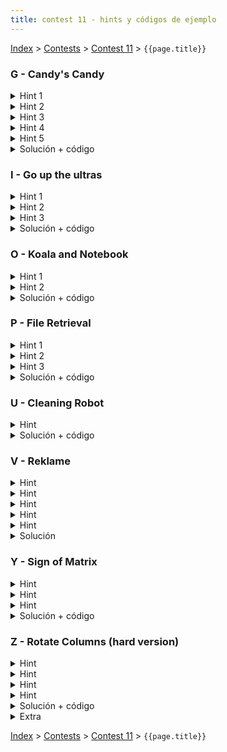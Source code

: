 ```yaml
---
title: contest 11 - hints y códigos de ejemplo
---
```


[Index](../index) > [Contests](../contests) > [Contest 11](../contests#contest-11) > ```{{page.title}}```

### G - Candy's Candy

<details>
  <summary>Hint 1</summary>
  Si la suma de todos los candies es totC, el tamaño de un pack debe ser divisor de totC
</details>
<details> 
  <summary>Hint 2</summary>
  Si armamos packs de tamaño d, entonces:
  <ul>
    <li>d debe ser divisor de totC</li>
    <li>en total habrán k = totC/d packs</li>
    <li>como deben haber al menos F flavored packs y 1 variety pack, k debe ser >= F+1</li>
    <li>como debe haber un variety pack, entonces d debe ser múltiplo de F</li>
    <li>llamemos minC = min { C[i] for i = 1 ... F }, como cada flavor forma parte de un flavored pack y un variety pack, entonces minC >= d + d/F</li>
  </ul>
</details>
<details> 
  <summary>Hint 3</summary>
  Si tenemos una combinación (d, k) válida según el hint 2 (con d = tamaño del pack, k = número de packs), de base ya tenemos los F flavored packs y 1 variety pack obligatorios, por lo tanto por cada flavor nos sobra C[i] - (d + d/F) candies (para i = 1 .. F). Si vemos estos candies que nos sobran como F columnas de un histograma, podemos armar variety packs a lo sumo hasta la altura de la columna más chica. De ahí en adelante estamos obligados a usar flavored packs.
</details>
<details> 
  <summary>Hint 4</summary>
  Pensemos en una columna C[i] - (d + d/F) de nuestro histograma. Esta columna la tenemos que empaquetar con flavored packs (de tamaño d) o con variety packs (que van a restar d/F candies de esta columna). Esto significa que si calculamos el resto R[i] = (C[i]  - (d+d/F)) % d, este resto R[i] no puede ser empaquetado con flavored packs, la única opción es empaquetarlo con variety packs y por tanto R[i] debe ser múltiplo de (d/F). Además, si fijamos una cantidad X de variety packs, tenemos que asegurarnos de que el resto sea empaquetable con flavored packs (es decir, siempre nos tiene que sobrar múltiplos de d).
</details>
<details> 
  <summary>Hint 5</summary>
  Volviendo a nuestra definición R[i] = (C[i]  - (d+d/F)) % d del hint 4, este sobrante debe ser empaquetado con variety packs obligadamente, pero notar que un variety pack saca dulces de <strong>todos los flavors a la vez</strong>. Por lo tanto, concluimos que se debe cumplir que R[i] == R[j] para todo i, j (si no se cumple, no podemos empaquetar válidamente).
</details>
<details>
  <summary>Solución + código</summary>
  Calculamos totC = sum { C[i] for i = 1 ... F }, encontramos todos los divisores d válidos de totC según el hint 2. Luego por cada divisor contamos cuántos empaquetamientos distintos podemos hacer. Tenemos 2 casos: 1) Si con el empaquetamiento obligatorio quedó todo empaquetado (i.e. minC == maxC == d + (d/F)), entonces sumamos 1 al contador. 2) De lo contrario sobraron dulces en algunas columnas. Encontramos R[1] según el hint 4 y verificamos que R[i] == R[1] para i = 2 .. F, además calculamos Q[i] = (C[i] - (d+d/F)) / d (es decir, cuántos bloques de tamaño d nos caben en la columna i-ésima, usando división entera). Con eso podemos definir minQ = min { Q[i] para i = 1 .. F }. Entonces, volviendo a la visualización como histograma, estamos obligados a hacer variety packs hasta la altura R[1], y de ahí en adelante podemos hacer variety packs hasta la altura R[1] + d * 1, R[1] + d * 2, ..., R[1] + d * minQ (y en cada caso el resto lo empaquetamos con flavored packs). Por lo tanto sumamos minQ + 1 al contador. <a href="https://github.com/PabloMessina/Competitive-Programming-Material/blob/master/Solved%20problems/UVA/12358_Candy'sCandy.cpp">Código de ejemplo</a>
</details>

### I - Go up the ultras

<details> 
  <summary>Hint 1</summary>
  Dado un punto i-ésimo del input, podemos separar el problema en 2: encontrar el D_derecha y el D_izquierda. Así, el D será min(D_izquierda, D_derecha).
</details>
<details> 
  <summary>Hint 2</summary>
  Notar que para calcular D_izquierda de un punto i-ésimo, sólo importa la altura mínima que hay entre i y la primera cúspide mayor estricta hacia la izquierda. Cualquier otra cúspide mayor estricta que esté más a la izquierda implica que para llegar a ella debo pasar por el mismo mínimo que está entre i y la primera cúspide mayor estricta, y lo que pase más allá da lo mismo. El mismo razonamiento aplica a D_derecha.
</details>
<details> 
  <summary>Hint 3</summary>
  Para calcular D_izquierda para cada punto, piensa en una forma de iterar sobre los puntos de izquierda a derecha e ir manteniendo en el proceso una estructura de datos que resuma de manera compacta el relieve a la izquierda del punto actual en la iteración, de tal manera que sea fácil calcular D_izquierda para el punto actual. Y luego repite lo mismo pero al revés para D_derecha.
</details>
<details> 
  <summary>Solución + código</summary>
  El problema se puede resolver usando stacks, de una forma análoga a como se resuelve el problema de encontrar el rectángulo más grande en un histograma con stacks (<a href="https://www.spoj.com/problems/HISTOGRA/">link al problema</a>, recomendado como ejercicio al lector). Veamos cómo calcular D_izquierda para cada punto (para D_derecha es simétrico): Imaginemos que en la iteración actual estamos parados en el punto i-ésimo, y definamos la función F(j) = max{ H[k] for k = j .. i } (con j <= i). Si graficamos F(j) se ve como una función escalonada creciente (de derecha a izquierda). Intuitivamente a medida que avanzamos hacia la izquierda desde i y vemos una nueva cumbre más alta que todas las anteriores, comienza un nuevo "peldaño" de la función F (se recomienda graficar con lápiz y papel esto). Podemos resumir la función F guardando 2 datos por cada peldaño: (1) la altura del peldaño y (2) la altura mínima de los puntos en el rango horizontal del peldaño. La idea es que toda esta info la podemos representar a través de un stack de pares (h_peldaño, min_h_en_rango_peldaño). A medida que iteramos sobre los puntos podemos ir actualizando este stack (hacemos pop mientras H[i] sea >= al h_peldaño del tope del stack y al final pusheamos el H[i] actual, y en el proceso podemos ir calculando el min_h_en_rango_peldaño nuevo que pushearemos también). Así, podemos computar un arreglo L donde L[i] = la altura mínima desde i hacia la cúspide mayor estricta ubicada a la izquierda. Y análogamente podemos calcular un R[i] hacia la derecha. Finalmente D[i] = H[i] - max(L[i], R[i]), y si D[i] >= 150000, i es ultra. El algoritmo es O(N) porque un punto es pusheado y popeado del stack a lo más O(1) veces. <a href="https://github.com/PabloMessina/Competitive-Programming-Material/blob/master/Solved%20problems/UVA/12674_GoUpTheUltras.cpp">Código de ejemplo</a>
</details>
  
### O - Koala and Notebook

<details> 
  <summary>Hint 1</summary>
  Notar que si hay 2 caminos para llegar a un nodo X, siempre conviene el camino cuyo string asociado (concatenación de los números en el camino) sea el más corto posible (un número con menos dígitos es siempre menor). Si los 2 strings empatan en largo, en ese caso me conviene el camino con el string lexicográficamente menor.
</details>
<details> 
  <summary>Hint 2</summary>
  Si tengo una arista bidireccional U-V etiquetada con el string "12045", podemos reemplazar dicha arista por 2 cadenas de aristas <strong>dirigidas</strong> obteniendo un nuevo grafo equivalente al original:
  
  <p>U -1-> M0 -2-> M1 -0-> M2 -4-> M3 -5-> V</p>
  <p>V -1-> M4 -2-> M5 -0-> M6 -4-> M7 -5-> U</p>
 Donde los M_i son nodos intermedios nuevos, y las notación usada [A] -[d]-> [B] denota una arista dirigida del nodo [A] al nodo [B] con peso igual al dígito [d].
</details>
<details> 
  <summary>Solución + código</summary>
  Modificamos el grafo usando el hint 2. Luego la idea es usar BFS por niveles, donde el i-ésimo nivel es el conjunto de todos los nodos que están a i pasos del nodo 1 (y no se puede llegar desde 1 en menos pasos). El nivel base es el nodo 1 solo que trivialmente tiene costo 0 llegar. Luego inductivamente podemos calcular el óptimo para todos los nodos del nivel i-ésimo asumiendo que tenemos el óptimo para los nodos del nivel (i-1)-ésimo. Para ello supongamos que por cada nivel guardamos (1) los nodos que están en ese nivel, (2) el costo óptimo para llegar a ellos y (3) un arreglo "rank" que resume cómo están compardos los strings de los caminos óptimos a cada uno de los nodos del nivel (si un string es mayor lexicográficamente que otro, su rank debe ser mayor al del otro, y si hay empate lexicográfico, los ranks deben empatar también). Inductivamente si asumimos que tenemos todo eso calculado bien para el nivel (i-1)-ésimo, no es díficil obtener lo mismo para el nivel i-ésimo: los nodos del nivel i-ésimo son nodos no visitados alcanzables en un paso por nodos del nivel (i-1)-ésimo, el string del camino óptimo a un nodo X del nivel i-ésimo es igual a un string óptimo a un nodo Y del nivel anterior + el dígito de la arista de Y a X (si hay más de una opción así, el óptimo es la menor lexicográficamente entre todas esas, lo cual se puede obtener comparando pares (rank[Y], digit[Y][X])). Finalmente los costos óptimos para el nivel i-ésimo se obtienen como costo[u] = (costo[p] * 10 + digit[p][u]) % MOD, donde p es el nodo "padre" del nivel anterior desde el cual llegamos al nodo u óptimamente.
  
  <a href="https://github.com/PabloMessina/Competitive-Programming-Material/blob/master/Solved%20problems/Codeforces/1209F_KoalaAndNotebook/sol.cpp">Código de ejemplo</a>
</details>

### P - File Retrieval

<details> 
  <summary>Hint 1</summary>
  <p>Supongamos que tenemos varios archivos y tipeamos una query Q = "blabla", y nos aparece una lista de todos los matches de "blabla" en todos los archivos en la forma de pares (File ID, Match Index). Todos esos matches son posiciones donde "blabla" es un substring de un archivo, o en otras palabras, "blabla" es prefijo de un sufijo de algún archivo. Ahora, supongamos que juntamos todos los sufijos de todos los archivos, los metemos a una lista y los ordenamos lexicográficamente: ¿Cómo se ven los matches ahora?<p>
  <p>\*\*SPOILER: todos los sufijos donde "blabla" es prefijo aparecen juntos en la lista (un segmento contiguo de la lista) </p>
</details>
<details> 
  <summary>Hint 2</summary>
  Concatenemos todos los archivos en un string largo usando caracteres separadores especiales, y construyamos un <strong>Suffix Array</strong> sobre el string. Construyamos el arreglo <strong>LCP (longest common prefix)</strong> también. Ahora volvamos al ejemplo de la query "blabla". El rango contiguo donde "blabla" hace match es un intervalo maximal de sufijos consecutivos donde todos tienen como prefijo "blabla". Supongamos que este intervalo es [L, R]. Esto implica que LCP[i] >= len("blabla") para i = L, L+1, ..., R-1, y además LCP[L-1] < len("blabla") y LCP[R] < len("blabla"). Notar que el intervalo [L,R] generado por la query Q = "blabla" es equivalente al intervalo generado por query Q' = ("blabla" + algun_extra) que se obtiene alargando Q por la derecha tal que len(Q') = min { LCP[i] para i = L, ..., R-1 }. Si visualizamos el arreglo LCP como un histograma, Q hace match con un rectángulo horizontalmente maximal, y Q' es básicamente aumentar la altura de dicho rectángulo hasta chocar con la columna más chica del histograma.
</details>
<details> 
  <summary>Hint 3</summary>
  <p>El resumen del Hint 2 es que toda query tiene una query equivalente que corresponde a un rectángulo maximal en el "histograma" del arreglo LCP (un rectángulo que no podemos hacer más alto ni más ancho sin salirnos del histograma). Por lo tanto, todos los "searchable subsets" son los archivos distintos que aparecen en el rango de algún rectángulo maximal del arreglo LCP.</p>
  <p>\*\* Hay un caso borde: lo dicho anterior es verdad de las querys que hacen match en 2 o más sufijos, ¿pero qué pasa con las queries que hacen match con exactamente un solo sufijo?</p>
</details>
<details> 
  <summary>Solución + código</summary>
  En breve: concatenamos todos los files en un puro string. Construimos un suffix array y el arreglo LCP. Vemos el arreglo LCP como histograma y encontramos rectángulos maximales usando un approach de stacks similar al que se usa para resolver <a href="https://www.spoj.com/problems/HISTOGRA/">este problema</a>: basícamente por cada columna i-ésima suponemos que es el techo de un rectángulo maximal, y encontramos los extremos L[i] y R[i] donde comienza y termina el rectángulo. Para obtener los archivos distintos que aparecen en ese rango, podemos usar bitmasks y un sparse table para computar el OR en el rango en O(1), aprovechando el hecho de que son a lo más 60 archivos lo que nos cabe en un long long int (64 bits). Para las queries que hacen match con un solo sufijo, iteramos por todos los sufijos y vemos si LCP[i-1] < len(sufijo[i]) y LCP[i] < len(sufijo[i]). Todos los searchable subsets que encontremos los metemos a un set y finalmente retornamos el tamaño. <a href="https://github.com/PabloMessina/Competitive-Programming-Material/blob/master/Solved%20problems/LiveArchive/5794_FileRetrieval.cpp">Código de ejemplo</a>
</details>
 
### U - Cleaning Robot

<details> 
  <summary>Hint</summary>
  TSP, BFS
</details>
<details> 
  <summary>Solución + código</summary>
  Armamos un grafo donde los nodos son el robot + las manchas y las aristas tienen peso igual a la distancia entre 2 nodos en el tablero. Las distancias se pueden calcular con BFS. Después queremos encontrar el tour más corto que parte en el robot y visita a todas las manchas. Esto se puede hacer con TSP (TSP = travelling salesman problem, un DP muy estándar con bitmask con complejidad O(N x 2^N)). <a href="https://github.com/PabloMessina/Competitive-Programming-Material/blob/master/Solved%20problems/SPOJ/CLEANRBT_CleaningRobot.cpp">Código de ejemplo</a>
</details>

### V - Reklame

<details> 
  <summary>Hint</summary>
  Si quieres comenzar un request después de que ya terminaron todos los requests, siempre te conviene hacer que comience inmediatamente después del último día con publicidad.
</details>
<details> 
  <summary>Hint</summary>
  Una vez haces que un request comience un día d, entonces para el siguiente request te puedes olvidar de lo que hubo en los días d' < d.
</details>
 <details> 
  <summary>Hint</summary>
  Fíjate que nunca vas a hacer que un request comience antes de 7 días previo al último día con publicidad.
</details>
<details> 
  <summary>Hint</summary>
  Antes de considerar los hints de arriba, podemos pensar en un DP mas o menos naive que describe la distribución completa de ads en el banner, para los primeros d días. Pero esto no pasa porque son demasiados estados. Con los hints nos damos cuenta que solo hace falta recordar los últimos 7 días, y una de sus dimensiones del DP va a ser (k+1)^7.
</details>
<details> 
  <summary>Hint</summary>
  <p>
  Con los tres hints de arriba, podemos armar un DP booleano de dimensiones (k+1)^7 × n × (7n+1), es decir, cada estado va a ser (mask, i, r) donde mask es la descripción de los últimos 7 días del banner, i es el request que estoy revisando, y r es el día en que termino todos los requests hasta el i. Por lo tanto dp[mask][i][r] va a ser true si es que existe una distribución de los primeros i requests, cuyos últimos 7 días se ven como mask, que termina el día r. Después retornamos el mínimo r para dp[][n-1][]. Esto todavía es muy lento.
  </p>
  <p>
  Ahora, imagina que los primeros cuatro requests son:
  </p>  
<table><tr><th>A</th><th>_</th><th>_</th><th>A</th><th>A</th><th>A</th><th>A</th></tr></table>
<table><tr><th>B</th><th>_</th><th>_</th><th>B</th><th>_</th><th>_</th><th>B</th></tr></table>
<table><tr><th>C</th><th>C</th><th>C</th><th>_</th><th>_</th><th>_</th><th>_</th></tr></table>
<table><tr><th>D</th><th>_</th><th>D</th><th>_</th><th>_</th><th>_</th><th>D</th></tr></table>
  <p>
  Y tienes estas dos formas de colocarlos en los primeros días, con k = 2:
  </p>  
  <table>
  <tr>
    <th>A</th><th>_</th><th>_</th><th>A</th><th>A</th><th>A</th><th>A</th><th>C</th><th>C</th><th>C</th><th>_</th><th>_</th><th>_</th><th>_</th>
    </tr>
    <tr>
    <th>B</th><th>_</th><th>_</th><th>B</th><th>_</th><th>_</th><th>B</th><th>D</th><th>_</th><th>D</th><th>_</th><th>_</th><th>_</th><th>D</th>
  </tr>
  </table>
<table><tr><th>A</th><th>B</th><th>_</th><th>A</th><th>A</th><th>A</th><th>A</th><th>B</th><th>_</th><th>_</th><th>_</th><th>_</th><th>_</th><th>_</th></tr>
<tr><th>_</th><th>C</th><th>C</th><th>C</th><th>B</th><th>D</th><th>_</th><th>D</th><th>_</th><th>_</th><th>_</th><th>D</th><th>_</th><th>_</th></tr></table>
  <p>
  Fíjate que en cada distribución la cantidad de ads por día en el banner es:
  </p>
<table><th>2</th><th>0</th><th>0</th><th>2</th><th>1</th><th>1</th><th>2</th><th>2</th><th>1</th><th>2</th><th>0</th><th>0</th><th>0</th><th>1</th></table>
<table><th>1</th><th>2</th><th>1</th><th>2</th><th>2</th><th>2</th><th>1</th><th>2</th><th>0</th><th>0</th><th>0</th><th>1</th></table>
  <p>
  Los últimos 7 días en las dos distribuciones se ven igual. Para el quinto request, ¿vale la pena recordar estas dos distribuciones?
  </p>
</details>
  <details> 
<summary>Solución</summary>
    <p>
  Es un DP de tamaño (k+1)^7 × n, donde cada estado (mask, i) guarda la forma más eficiente (que termina en la primera fecha posible) de distribuir los primeros i requests, y tal que los últimos 7 días se ven como mask. 
    </p>
    <a href="https://github.com/mmunos/cp/blob/master/Z_trening/807%20-%20Reklame">Código</a>
</details>


 
### Y - Sign of Matrix
<details> 
  <summary>Hint</summary>
  Puedes modelar los valores en la matriz como un sistema de inecuaciones col_i + row_j > 0, col_i + row_j = 0, col_i + row_j < 0. Así, cada fila impone una condición sobre todas las columnas (en negativo) y viceversa.
</details>
<details> 
  <summary>Hint</summary>
  ¿Qué pasa si hay un ciclo de desigualdades? por ejemplo col_1 > -row_2 = col_3 > -row_4 = col_1. Y si no hay ciclo?
</details>
 <details> 
  <summary>Hint</summary>
  Si modelas las desigualdades como un grafo dirigido y el sistema es consistente, obtienes un DAG. ¿Cómo puedes usar los niveles de este DAG?
</details>
 <details> 
  <summary>Solución + código</summary>
   <p>
   Para ver si hay ciclo necesitas igualar variables, esto se puede hacer con Union Find. Cuando ya verificaste que no hay ciclo puedes separar las variables en un vértice cada uno, o bien trabajar sobre el mismo grafo y recordar cuántas variables están metidas en cada vértice.
   </p>
   <p>
   Lo que quieres es asignar valores de enteros a los niveles de este DAG con tal de que se respeten las desigualdades. Itera por todas y devuelve la de costo mínimo. El costo es la cantidad de <b>variables</b> por nivel × el valor absoluto del entero que estas asignando. Siempre hay una asignación que usa el 0 así que solo debes iterar por 2n de ellas. Complejidad O(n^2 × T) para T tests.
   </p>
   <a href="https://github.com/mmunos/cp/tree/master/uva/11671%20-%20Sign%20Of%20Matrix">Codigo</a>
</details>


### Z - Rotate Columns (hard version)

<details> 
  <summary>Hint</summary>
  Los límites sugieren que la complejidad debe ser O(m × 2^n), piensa de qué te sirve ver los subconjuntos de cada columna.
</details>
<details> 
  <summary>Hint</summary>
  Piensa en un DP de espacio O(m·2^n) que solucione el problema pero sin considerar las rotaciones, y ve como añades las rotaciones después.
</details>
<details> 
  <summary>Hint</summary>
  Para cada par (columna, mask) puedes saber qué rotación es la que más le conviene, antes de hacer el dp. 
</details>
<details> 
  <summary>Hint</summary>
  <p>
    Con los hints de arriba vas a poder resolver la versión "fácil" del problema: <a href="https://codeforces.com/problemset/problem/1209/E1">Rotate Columns (Easy Version)</a>
  </p>
  <p>
  Ahora, la solución final va a usar a lo más n columnas. ¿Ves una forma de preprocesar las columnas y saber cuáles no van ser parte de la solución final?
  </p>
</details>
<details> 
  <summary>Solución + código</summary>
  <p>
  El DP es sobre los subconjuntos de filas, para cada columna. En la columna c, el DP[c][mask] va a ser el maximo de DP[c-1][mask1] + maxcol(c, mask2), para los pares mask1 y mask2, donde mask1 | mask2 = mask, mask1 & mask2 = 0, y para calcular maxcol(c, mask2) necesitas revisar todas las rotaciones de mask2 y evaluarlas. Esto tiene complejidad O(2^2n · m · n^2) para cada test, lo que aun no es suficiente.
  </p>
  <p>
  Optimizamos usando el hint 3. Se puede hacer un preproceso sobre los masks y las columnas para tener los maxcol(c, mask). Esto mejora la complejidad a O(2^n · n^2 · m + 2^2n · m) para cada test.
  </p>
  <p>
  Finalmente, con el hint 4, sabemos que no hay que ver todas las columnas. Lo que se puede hacer, es ordenar las columnas por su valor máximo, y considerar solo las n primeras. Esto mejora la complejidad a O(2^n · n^3 + 2^2n · n) por test, lo que pasa raspando.
  </p>
  <a href="https://codeforces.com/contest/1209/submission/63502896">Código de ejemplo</a>
</details>
<details> 
  <summary>Extra</summary>
  <p>
  Si usas un lenguaje lento (Java) vas a necesitar un par de optimizaciones extra:
  </p>
  <p>
  * Las posibles rotaciones para un bitmask forman una clase de equivalencia. Por ejemplo, para n = 4 las clases son {0000}, {0001, 0010, 0100, 1000}, {0011, 0110, 1100, 1001}, {0101, 1010}, {0111, 1110}, {1111}. El DP no necesitas hacerlo sobre todos los bitmask, sino sobre las clases de equivalencia. Para n = 12, los bitmask posibles son 4096 y las clases son 352, lo que mejora el tiempo en un factor de ~11,6.
  </p>
  <p>
  * Para cada clase, ten preprocesada una lista de masks compatibles. Por ejemplo, si estás en la clase 0101, no vas a poder rellenar los 0s con el mask 0011 ni el 0111, tu lista va a tener {0000, 0001, 0101}, o bien, {0000, 0010, 1000, 1010} para no tener que revisar las rotaciones de nuevo. Haciendo un análisis, se puede ver que esto mejora el factor de (2^2n) a 3^n.
  </p>
</details>


<!-- <details> 
  <summary>Hint</summary>   
</details>
<details> 
  <summary>Solución + código</summary>
  <a href="">Código de ejemplo</a>
</details> -->

[Index](../index) > [Contests](../contests) > [Contest 11](../contests#contest-11) > ```{{page.title}}```
